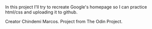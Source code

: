 In this project I'll try to recreate Google's homepage so I can practice html/css and uploading it to github.

Creator Chindemi Marcos.
Project from The Odin Project.